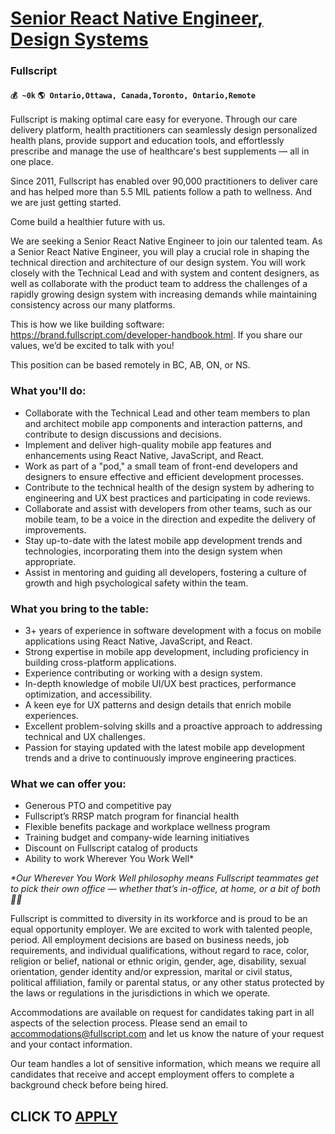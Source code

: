 # [Senior React Native Engineer, Design Systems](https://www.remotewlb.com/apply/senior-react-native-engineer-design-systems)  
### Fullscript  
#### `💰 ~0k` `🌎 Ontario,Ottawa, Canada,Toronto, Ontario,Remote`  

Fullscript is making optimal care easy for everyone. Through our care delivery platform, health practitioners can seamlessly design personalized health plans, provide support and education tools, and effortlessly prescribe and manage the use of healthcare's best supplements — all in one place.

  

Since 2011, Fullscript has enabled over 90,000 practitioners to deliver care and has helped more than 5.5 MIL patients follow a path to wellness. And we are just getting started.

  

Come build a healthier future with us.

  

We are seeking a Senior React Native Engineer to join our talented team. As a Senior React Native Engineer, you will play a crucial role in shaping the technical direction and architecture of our design system. You will work closely with the Technical Lead and with system and content designers, as well as collaborate with the product team to address the challenges of a rapidly growing design system with increasing demands while maintaining consistency across our many platforms.

  

This is how we like building software: https://brand.fullscript.com/developer-handbook.html. If you share our values, we’d be excited to talk with you!

  

This position can be based remotely in BC, AB, ON, or NS.

  

### What you'll do:

  * Collaborate with the Technical Lead and other team members to plan and architect mobile app components and interaction patterns, and contribute to design discussions and decisions.
  * Implement and deliver high-quality mobile app features and enhancements using React Native, JavaScript, and React.
  * Work as part of a "pod," a small team of front-end developers and designers to ensure effective and efficient development processes.
  * Contribute to the technical health of the design system by adhering to engineering and UX best practices and participating in code reviews.
  * Collaborate and assist with developers from other teams, such as our mobile team, to be a voice in the direction and expedite the delivery of improvements.
  * Stay up-to-date with the latest mobile app development trends and technologies, incorporating them into the design system when appropriate.
  * Assist in mentoring and guiding all developers, fostering a culture of growth and high psychological safety within the team.

### What you bring to the table:

  * 3+ years of experience in software development with a focus on mobile applications using React Native, JavaScript, and React.
  * Strong expertise in mobile app development, including proficiency in building cross-platform applications.
  * Experience contributing or working with a design system.
  * In-depth knowledge of mobile UI/UX best practices, performance optimization, and accessibility.
  * A keen eye for UX patterns and design details that enrich mobile experiences.
  * Excellent problem-solving skills and a proactive approach to addressing technical and UX challenges.
  * Passion for staying updated with the latest mobile app development trends and a drive to continuously improve engineering practices.

### What we can offer you:

  * Generous PTO and competitive pay
  * Fullscript’s RRSP match program for financial health 
  * Flexible benefits package and workplace wellness program
  * Training budget and company-wide learning initiatives 
  * Discount on Fullscript catalog of products 
  * Ability to work Wherever You Work Well*

  

 _*Our Wherever You Work Well philosophy means Fullscript teammates get to pick their own office — whether that’s in-office, at home, or a bit of both_ _🐶🏡_

  

Fullscript is committed to diversity in its workforce and is proud to be an equal opportunity employer. We are excited to work with talented people, period. All employment decisions are based on business needs, job requirements, and individual qualifications, without regard to race, color, religion or belief, national or ethnic origin, gender, age, disability, sexual orientation, gender identity and/or expression, marital or civil status, political affiliation, family or parental status, or any other status protected by the laws or regulations in the jurisdictions in which we operate.

  

Accommodations are available on request for candidates taking part in all aspects of the selection process. Please send an email to accommodations@fullscript.com and let us know the nature of your request and your contact information.

  

Our team handles a lot of sensitive information, which means we require all candidates that receive and accept employment offers to complete a background check before being hired.

  
## CLICK TO [APPLY](https://www.remotewlb.com/apply/senior-react-native-engineer-design-systems)

